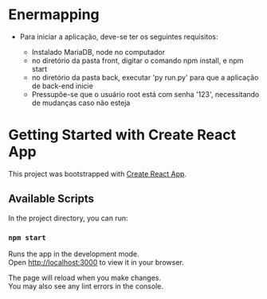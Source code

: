 # Enermapping

- Para iniciar a aplicação, deve-se ter os seguintes requisitos:

	- Instalado MariaDB, node no computador
	- no diretório da pasta front, digitar o comando npm install, e npm start
	- no diretório da pasta back, executar 'py run.py' para que a aplicação de back-end inicie
	- Pressupõe-se que o usuário root está com senha '123', necessitando de mudanças caso não esteja

# Getting Started with Create React App

This project was bootstrapped with [Create React App](https://github.com/facebook/create-react-app).

## Available Scripts

In the project directory, you can run:

### `npm start`

Runs the app in the development mode.\
Open [http://localhost:3000](http://localhost:3000) to view it in your browser.

The page will reload when you make changes.\
You may also see any lint errors in the console.


